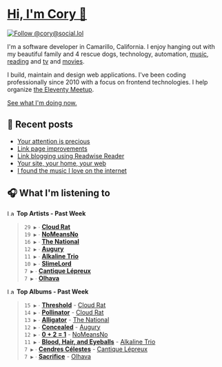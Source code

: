 # [Hi, I'm Cory 👋](https://coryd.dev)

[![Follow @cory@social.lol](https://img.shields.io/mastodon/follow/109606224363698309?domain=https%3A%2F%2Fsocial.lol&style=for-the-badge&logo=Mastodon&logoColor=white&labelColor=6364FF)](https://social.lol/@cory)

I'm a software developer in Camarillo, California. I enjoy hanging out with my beautiful family and 4 rescue dogs, technology, automation, [music](https://last.fm/user/coryd_), [reading](https://app.thestorygraph.com/profile/coryd) and [tv](https://trakt.tv/users/cdransf) and [movies](https://trakt.tv/users/cdransf).

I build, maintain and design web applications. I've been coding professionally since 2010 with a focus on frontend technologies. I help organize [the Eleventy Meetup](https://11tymeetup.dev/).

[See what I'm doing now.](https://coryd.dev/now)

## 📝 Recent posts

<!-- BLOGPOSTS:START -->
- [Your attention is precious](https://coryd.dev/posts/2024/your-attention-is-precious/)
- [Link page improvements](https://coryd.dev/posts/2024/link-page-improvements/)
- [Link blogging using Readwise Reader](https://coryd.dev/posts/2024/link-blogging-using-readwise/)
- [Your site, your home, your web](https://coryd.dev/posts/2024/your-site-your-home-your-web/)
- [I found the music I love on the internet](https://coryd.dev/posts/2024/i-found-the-music-i-love-on-the-internet/)
<!-- BLOGPOSTS:END -->

## 🎧 What I'm listening to

<!--START_LASTFM_ARTISTS:{"period": "7day", "rows": 8}-->
<a href="https://last.fm" target="_blank"><img src="https://user-images.githubusercontent.com/17434202/215290617-e793598d-d7c9-428f-9975-156db1ba89cc.svg" alt="Last.fm Logo" width="18" height="13"/></a> **Top Artists - Past Week**

> `29 ▶️` ∙ **[Cloud Rat](https://www.last.fm/music/Cloud+Rat)**<br/>
> `19 ▶️` ∙ **[NoMeansNo](https://www.last.fm/music/NoMeansNo)**<br/>
> `16 ▶️` ∙ **[The National](https://www.last.fm/music/The+National)**<br/>
> `12 ▶️` ∙ **[Augury](https://www.last.fm/music/Augury)**<br/>
> `11 ▶️` ∙ **[Alkaline Trio](https://www.last.fm/music/Alkaline+Trio)**<br/>
> `10 ▶️` ∙ **[SlimeLord](https://www.last.fm/music/SlimeLord)**<br/>
> `7 ▶️` ∙ **[Cantique Lépreux](https://www.last.fm/music/Cantique+L%C3%A9preux)**<br/>
> `7 ▶️` ∙ **[Olhava](https://www.last.fm/music/Olhava)**<br/>
<!--END_LASTFM_ARTISTS-->

<!--START_LASTFM_ALBUMS:{"period": "7day", "rows": 8}-->
<a href="https://last.fm" target="_blank"><img src="https://user-images.githubusercontent.com/17434202/215290617-e793598d-d7c9-428f-9975-156db1ba89cc.svg" alt="Last.fm Logo" width="18" height="13"/></a> **Top Albums - Past Week**

> `15 ▶️` ∙ **[Threshold](https://www.last.fm/music/Cloud+Rat/Threshold)** - [Cloud Rat](https://www.last.fm/music/Cloud+Rat)<br/>
> `14 ▶️` ∙ **[Pollinator](https://www.last.fm/music/Cloud+Rat/Pollinator)** - [Cloud Rat](https://www.last.fm/music/Cloud+Rat)<br/>
> `13 ▶️` ∙ **[Alligator](https://www.last.fm/music/The+National/Alligator)** - [The National](https://www.last.fm/music/The+National)<br/>
> `12 ▶️` ∙ **[Concealed](https://www.last.fm/music/Augury/Concealed)** - [Augury](https://www.last.fm/music/Augury)<br/>
> `12 ▶️` ∙ **[0 + 2 = 1](https://www.last.fm/music/NoMeansNo/0+%252B+2+=+1)** - [NoMeansNo](https://www.last.fm/music/NoMeansNo)<br/>
> `11 ▶️` ∙ **[Blood, Hair, and Eyeballs](https://www.last.fm/music/Alkaline+Trio/Blood,+Hair,+and+Eyeballs)** - [Alkaline Trio](https://www.last.fm/music/Alkaline+Trio)<br/>
> `7 ▶️` ∙ **[Cendres Célestes](https://www.last.fm/music/Cantique+L%C3%A9preux/Cendres+C%C3%A9lestes)** - [Cantique Lépreux](https://www.last.fm/music/Cantique+L%C3%A9preux)<br/>
> `7 ▶️` ∙ **[Sacrifice](https://www.last.fm/music/Olhava/Sacrifice)** - [Olhava](https://www.last.fm/music/Olhava)<br/>
<!--END_LASTFM_ALBUMS-->
